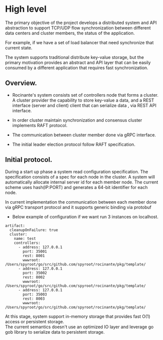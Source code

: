 # High level

The primary objective of the project develops a distributed system and API abstraction to support 
TCP/UDP flow synchronization between different data centers and cluster members, 
the status of the application.

For example, if we have a set of load balancer that need synchronize that current state.
 
The system supports traditional distribute key-value storage, but the primary motivation provides an 
abstract and API layer that can be easily consumed by a different application 
that requires fast synchronization. 


## Overview. 

* Rocinante's system consists set of controllers node that forms a cluster. A cluster provider the 
capability to store key-value a data, and a REST interface (server and client) client 
that can serialize data , via REST API interface.

* In order cluster maintain synchronization and consensus cluster implements RAFT protocol. 

* The communication between cluster member done via gRPC interface.

* The initial leader election protocol follow RAFT specification.  


## Initial protocol.

During a start up phase a system read configuration specification.  The specification 
consists of a spec for each node in the cluster.  A system will automatically allocate 
internal server id for each member node.   The current scheme uses hash(IP:PORT) and generates a 64-bit 
identifier for each node.

In current implementation the communication between each member done via gRPC transport 
protocol and it supports generic binding via protobuf

* Below example of configuration if we want run 3 instances on localhost.

```
artifact:
  cleanupOnFailure: true
  cluster:
    name: test
    controllers:
      - address: 127.0.0.1
        port: 35001
        rest: 8001
        wwwroot: /Users/spyroot/go/src/github.com/spyroot/rocinante/pkg/template/
      - address: 127.0.0.1
        port: 35002
        rest: 8002
        wwwroot: /Users/spyroot/go/src/github.com/spyroot/rocinante/pkg/template/
      - address: 127.0.0.1
        port: 35003
        rest: 8003
        wwwroot: /Users/spyroot/go/src/github.com/spyroot/rocinante/pkg/template/
```
 
At this stage, system support in-memory storage that provides fast O(1) access or persistent storage.  
The current semantics doesn't use an optimized IO layer and leverage go gob library to serialize data to persistent storage.
 